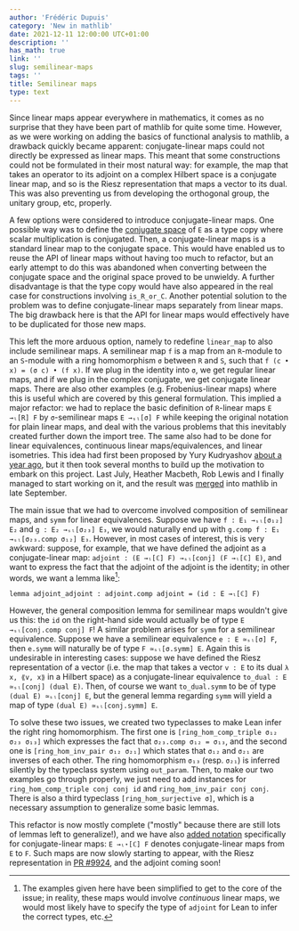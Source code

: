 ```yaml
---
author: 'Frédéric Dupuis'
category: 'New in mathlib'
date: 2021-12-11 12:00:00 UTC+01:00
description: ''
has_math: true
link: ''
slug: semilinear-maps
tags: ''
title: Semilinear maps
type: text
---
```


Since linear maps appear everywhere in mathematics, it comes as no surprise that they have been part of mathlib for quite some time. However, as we were working on adding the basics of functional analysis to mathlib, a drawback quickly became apparent: conjugate-linear maps could not directly be expressed as linear maps. This meant that some constructions could not be formulated in their most natural way: for example, the map that takes an operator to its adjoint on a complex Hilbert space is a conjugate linear map, and so is the Riesz representation that maps a vector to its dual. This was also preventing us from developing the orthogonal group, the unitary group, etc, properly.

A few options were considered to introduce conjugate-linear maps. One possible way was to define the [conjugate space](https://en.wikipedia.org/wiki/Complex_conjugate_vector_space) of `E` as a type copy where scalar multiplication is conjugated. Then, a conjugate-linear maps is a standard linear map to the conjugate space. This would have enabled us to reuse the API of linear maps without having too much to refactor, but an early attempt to do this was abandoned when converting between the conjugate space and the original space proved to be unwieldy. A further disadvantage is that the type copy would have also appeared in the real case for constructions involving `is_R_or_C`. Another potential solution to the problem was to define conjugate-linear maps separately from linear maps. The big drawback here is that the API for linear maps would effectively have to be duplicated for those new maps.

This left the more arduous option, namely to redefine `linear_map` to also include semilinear maps. A semilinear map `f` is a map from an `R`-module to an `S`-module with a ring homomorphism `σ` between `R` and `S`, such that `f (c • x) = (σ c) • (f x)`. If we plug in the identity into `σ`, we get regular linear maps, and if we plug in the complex conjugate, we get conjugate linear maps. There are also other examples (e.g. Frobenius-linear maps) where this is useful which are covered by this general formulation. This implied a major refactor: we had to replace the basic definition of `R`-linear maps `E →ₗ[R] F` by `σ`-semilinear maps `E →ₛₗ[σ] F` while keeping the original notation for plain linear maps, and deal with the various problems that this inevitably created further down the import tree. The same also had to be done for linear equivalences, continuous linear maps/equivalences, and linear isometries. This idea had first been proposed by Yury Kudryashov [about a year ago](https://leanprover.zulipchat.com/#narrow/stream/144837-PR-reviews/topic/4770.20smul_comm_class/near/214442983), but it then took several months to build up the motivation to embark on this project. Last July, Heather Macbeth, Rob Lewis and I finally managed to start working on it, and the result was [merged](https://github.com/leanprover-community/mathlib/pull/9272) into mathlib in late September.

The main issue that we had to overcome involved composition of semilinear maps, and `symm` for linear equivalences. Suppose we have `f : E₁ →ₛₗ[σ₁₂] E₂` and `g : E₂ →ₛₗ[σ₂₃] E₃`, we would naturally end up with `g.comp f : E₁ →ₛₗ[σ₂₃.comp σ₁₂] E₃`. However, in most cases of interest, this is very awkward: suppose, for example, that we have defined the adjoint as a conjugate-linear map: `adjoint : (E →ₗ[ℂ] F) →ₛₗ[conj] (F →ₗ[ℂ] E)`, and want to express the fact that the adjoint of the adjoint is the identity; in other words, we want a lemma like[^1]:
```
lemma adjoint_adjoint : adjoint.comp adjoint = (id : E →ₗ[ℂ] F)
```
However, the general composition lemma for semilinear maps wouldn't give us this: the `id` on the right-hand side would actually be of type `E →ₛₗ[conj.comp conj] F`! A similar problem arises for `symm` for a semilinear equivalence. Suppose we have a semilinear equivalence `e : E ≃ₛₗ[σ] F`, then `e.symm` will naturally be of type `F ≃ₛₗ[σ.symm] E`. Again this is undesirable in interesting cases: suppose we have defined the Riesz representation of a vector (i.e. the map that takes a vector `v : E` to its dual `λ x, ⟪v, x⟫` in a Hilbert space) as a conjugate-linear equivalence `to_dual : E ≃ₛₗ[conj] (dual E)`. Then, of course we want `to_dual.symm` to be of type `(dual E) ≃ₛₗ[conj] E`, but the general lemma regarding `symm` will yield a map of type `(dual E) ≃ₛₗ[conj.symm] E`.

To solve these two issues, we created two typeclasses to make Lean infer the right ring homomorphism. The first one is `[ring_hom_comp_triple σ₁₂ σ₂₃ σ₁₃]` which expresses the fact that `σ₂₃.comp σ₁₂ = σ₁₃`, and the second one is `[ring_hom_inv_pair σ₁₂ σ₂₁]` which states that `σ₁₂` and `σ₂₁` are inverses of each other. The ring homomorphism `σ₁₃` (resp. `σ₂₁`) is inferred silently by the typeclass system using `out_param`. Then, to make our two examples go through properly, we just need to add instances for `ring_hom_comp_triple conj conj id` and `ring_hom_inv_pair conj conj`. There is also a third typeclass `[ring_hom_surjective σ]`, which is a necessary assumption to generalize some basic lemmas.

This refactor is now mostly complete ("mostly" because there are still lots of lemmas left to generalize!), and we have also [added notation](https://github.com/leanprover-community/mathlib/pull/9875) specifically for conjugate-linear maps: `E →ₗ⋆[ℂ] F` denotes conjugate-linear maps from `E` to `F`. Such maps are now slowly starting to appear, with the Riesz representation in [PR #9924](https://github.com/leanprover-community/mathlib/pull/9924), and the adjoint coming soon!

[^1]: The examples given here have been simplified to get to the core of the issue; in reality, these maps would involve *continuous* linear maps, we would most likely have to specify the type of `adjoint` for Lean to infer the correct types, etc.
